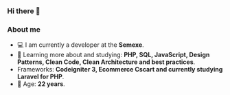 ### Hi there 👋

<!--
**ThomasMoraes02/ThomasMoraes02** is a ✨ _special_ ✨ repository because its `README.md` (this file) appears on your GitHub profile.
<p align="center">
  <!-- <a href="#">
    <img align="center" width="280" src="signature.png" />
  </a> -->
 <!-- <a href="#">
    <img align="center" width="40%" src="https://github.com/Cahmoraes/Cahmoraes/blob/main/img/programmer.gif" />
  </a>
</p> -->


### About me

- 💻  I am currently a developer at the **Semexe**.
- 🌱  Learning more about and studying: **PHP, SQL, JavaScript, Design Patterns, Clean Code, Clean Architecture and best practices**.
-  Frameworks: **Codeigniter 3, Ecommerce Cscart and currently studying Laravel for PHP**.
- 👨‍ Age: **22 years**.

